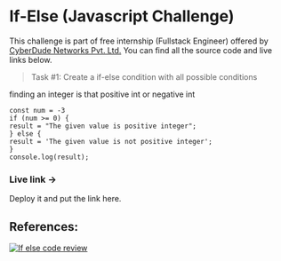 # If-Else (Javascript Challenge)

This challenge is part of free internship (Fullstack Engineer) offered by [CyberDude Networks Pvt. Ltd.](https://cyberdudenetworks.com) You can find all the source code and live links below.

> Task #1: Create a if-else condition with all possible conditions

finding an integer is that positive int or negative int
```
const num = -3
if (num >= 0) {
result = "The given value is positive integer";
} else {
result = 'The given value is not positive integer';
}
console.log(result);
```

### Live link ->  

Deploy it and put the link here.

## References:

[![If else code review](https://i.ytimg.com/vi/-_8fbcy-TKY/maxresdefault.jpg)](http://www.youtube.com/watch?v=-_8fbcy-TKY "If else code review Cyberdude youtube Live")